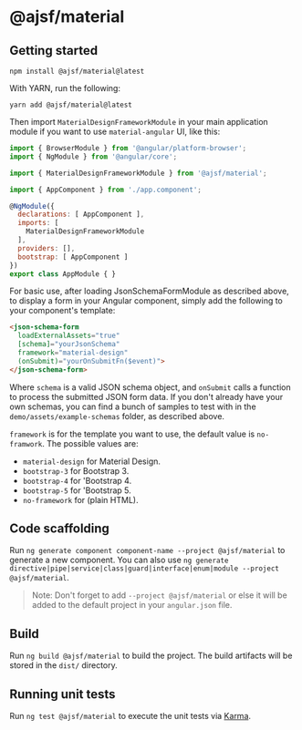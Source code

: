 # @ajsf/material

## Getting started

```shell
npm install @ajsf/material@latest
```

With YARN, run the following:

```shell
yarn add @ajsf/material@latest
```

Then import `MaterialDesignFrameworkModule` in your main application module if you want to use `material-angular` UI, like this:

```javascript
import { BrowserModule } from '@angular/platform-browser';
import { NgModule } from '@angular/core';

import { MaterialDesignFrameworkModule } from '@ajsf/material';

import { AppComponent } from './app.component';

@NgModule({
  declarations: [ AppComponent ],
  imports: [
    MaterialDesignFrameworkModule
  ],
  providers: [],
  bootstrap: [ AppComponent ]
})
export class AppModule { }
```

For basic use, after loading JsonSchemaFormModule as described above, to display a form in your Angular component, simply add the following to your component's template:

```html
<json-schema-form
  loadExternalAssets="true"
  [schema]="yourJsonSchema"
  framework="material-design"
  (onSubmit)="yourOnSubmitFn($event)">
</json-schema-form>
```

Where `schema` is a valid JSON schema object, and `onSubmit` calls a function to process the submitted JSON form data. If you don't already have your own schemas, you can find a bunch of samples to test with in the `demo/assets/example-schemas` folder, as described above.

`framework` is for the template you want to use, the default value is `no-framwork`. The possible values are:

* `material-design` for  Material Design.
* `bootstrap-3` for Bootstrap 3.
* `bootstrap-4` for 'Bootstrap 4.
* `bootstrap-5` for 'Bootstrap 5.
* `no-framework` for (plain HTML).

## Code scaffolding

Run `ng generate component component-name --project @ajsf/material` to generate a new component. You can also use `ng generate directive|pipe|service|class|guard|interface|enum|module --project @ajsf/material`.
> Note: Don't forget to add `--project @ajsf/material` or else it will be added to the default project in your `angular.json` file.

## Build

Run `ng build @ajsf/material` to build the project. The build artifacts will be stored in the `dist/` directory.

## Running unit tests

Run `ng test @ajsf/material` to execute the unit tests via [Karma](https://karma-runner.github.io).
